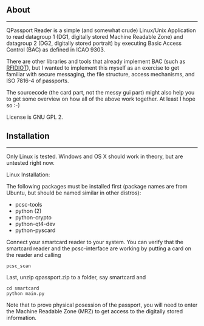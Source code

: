 About
------
------

QPassport Reader is a simple (and somewhat crude) Linux/Unix
Application to read datagroup 1 (DG1, digitally stored 
Machine Readable Zone) and datagroup 2 (DG2, digitally stored portrait)
by executing Basic Access Control (BAC) as defined in ICAO 9303.

There are other libraries and tools that already implement BAC (such
as [RFIDIOT](http://rfidiot.org)), but I wanted to implement this myself as an exercise
to get familiar with secure messaging, the file structure, 
access mechanisms, and ISO 7816-4 of passports.

The sourcecode (the card part, not the messy gui part) might also
help you to get some overview on how all of the above work together.
At least I hope so :-)

License is GNU GPL 2.

Installation
------------
------------

Only Linux is tested. Windows and OS X should work in theory,
but are untested right now.

Linux Installation:

The following packages must be installed first (package names
are from Ubuntu, but should be named similar in other
distros):

- pcsc-tools
- python (2)
- python-crypto
- python-qt4-dev
- python-pyscard

Connect your smartcard reader to your system. You can
verify that the smartcard reader and the pcsc-interface 
are working by putting a card on the reader and calling

    pcsc_scan

Last, unzip qpassport.zip to a folder, say smartcard and

    cd smartcard
    python main.py

Note that to prove physical posession of the passport, you 
will need to enter the Machine Readable Zone (MRZ) to get
access to the digitally stored information.
